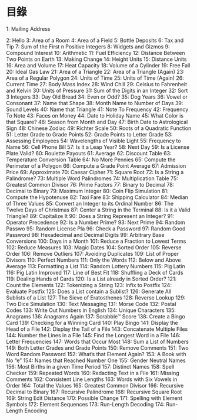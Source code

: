 # 目錄
1: Mailing Address

2: Hello
3: Area of a Room
4: Area of a Field
5: Bottle Deposits
6: Tax and Tip
7: Sum of the First n Positive Integers
8: Widgets and Gizmos
9: Compound Interest
10: Arithmetic
11: Fuel Efficiency
12: Distance Between Two Points on Earth
13: Making Change
14: Height Units
15: Distance Units
16: Area and Volume
17: Heat Capacity
18: Volume of a Cylinder
19: Free Fall
20: Ideal Gas Law
21: Area of a Triangle
22: Area of a Triangle (Again)
23: Area of a Regular Polygon
24: Units of Time
25: Units of Time (Again)
26: Current Time
27: Body Mass Index
28: Wind Chill
29: Celsius to Fahrenheit and Kelvin
30: Units of Pressure
31: Sum of the Digits in an Integer
32: Sort 3 Integers
33: Day Old Bread
34: Even or Odd?
35: Dog Years
36: Vowel or Consonant
37: Name that Shape
38: Month Name to Number of Days
39: Sound Levels
40: Name that Triangle
41: Note To Frequency
42: Frequency To Note
43: Faces on Money
44: Date to Holiday Name
45: What Color is that Square?
46: Season from Month and Day
47: Birth Date to Astrological Sign
48: Chinese Zodiac
49: Richter Scale
50: Roots of a Quadratic Function
51: Letter Grade to Grade Points
52: Grade Points to Letter Grade
53: Assessing Employees
54: Wavelengths of Visible Light
55: Frequency to Name
56: Cell Phone Bill
57: Is it a Leap Year?
58: Next Day
59: Is a License Plate Valid?
60: Roulette Payouts
61: Average
62: Discount Table
63: Temperature Conversion Table
64: No More Pennies
65: Compute the Perimeter of a Polygon
66: Compute a Grade Point Average
67: Admission Price
69: Approximate
70: Caesar Cipher
71: Square Root
72: Is a String a Palindrome?
73: Multiple Word Palindromes
74: Multiplication Table
75: Greatest Common Divisor
76: Prime Factors
77: Binary to Decimal
78: Decimal to Binary
79: Maximum Integer
80: Coin Flip Simulation
81: Compute the Hypotenuse
82: Taxi Fare
83: Shipping Calculator
84: Median of Three Values
85: Convert an Integer to its Ordinal Number
86: The Twelve Days of Christmas
87: Center a String in the Terminal
88: Is it a Valid Triangle?
89: Capitalize It
90: Does a String Represent an Integer?
91: Operator Precedence
92: Is a Number Prime?
93: Next Prime
94: Random Passwo
95: Random License Pla
96: Check a Password
97: Random Good Password
98: Hexadecimal and Decimal Digits
99: Arbitrary Base Conversions
100: Days in a Month
101: Reduce a Fraction to Lowest Terms
102: Reduce Measures
103: Magic Dates
104: Sorted Order
105: Reverse Order
106: Remove Outliers
107: Avoiding Duplicates
109: List of Proper Divisors
110: Perfect Numbers
111: Only the Words
112: Below and Above Average
113: Formatting a List
114: Random Lottery Numbers
115: Pig Latin
116: Pig Latin Improved
117: Line of Best Fit
118: Shuffling a Deck of Cards
119: Dealing Hands of Cards
120: Is a List already in Sorted Order?
121: Count the Elements
122: Tokenizing a String
123: Infix to Postfix
124: Evaluate Postfix
125: Does a List contain a Sublist?
126: Generate All Sublists of a List
127: The Sieve of Eratosthenes
128: Reverse Lookup
129: Two Dice Simulation
130: Text Messaging
131: Morse Code
132: Postal Codes
133: Write Out Numbers in English
134: Unique Characters
135: Anagrams
136: Anagrams Again
137: Scrabble™ Score
138: Create a Bingo Card
139: Checking for a Winning Card
140: Play Bingo
141: Display the Head of a File
142: Display the Tail of a File
143: Concatenate Multiple Files
144: Number the Lines in a File
145: Find the Longest Word in a File
146: Letter Frequencies
147: Words that Occur Most
148: Sum a List of Numbers
149: Both Letter Grades and Grade Points
150: Remove Comments
151: Two Word Random Password
152: What’s that Element Again?
153: A Book with No “e”
154: Names that Reached Number One
155: Gender Neutral Names
156: Most Births in a given Time Period
157: Distinct Names
158: Spell Checker
159: Repeated Words
160: Redacting Text in a File
161: Missing Comments
162: Consistent Line Lengths
163: Words with Six Vowels in Order
164: Total the Values
165: Greatest Common Divisor
166: Recursive Decimal to Binary
167: Recursive Palindrome
168: Recursive Square Root
169: String Edit Distance
170: Possible Change
171: Spelling with Element Symbols
172: Element Sequences
173: Run-Length Decoding
174: Run-Length Encoding

